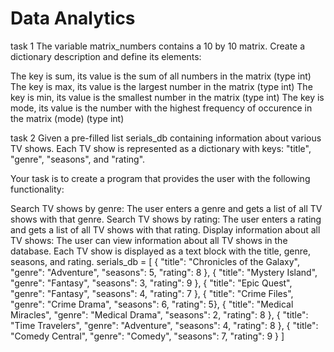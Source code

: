 # Data Analytics

task 1
The variable matrix_numbers contains a 10 by 10 matrix. Create a dictionary description and define its elements:

The key is sum, its value is the sum of all numbers in the matrix (type int)
The key is max, its value is the largest number in the matrix (type int)
The key is min, its value is the smallest number in the matrix (type int)
The key is mode, its value is the number with the highest frequency of occurence in the matrix (mode) (type int)



task 2
Given a pre-filled list serials_db containing information about various TV shows. Each TV show is represented as a dictionary with keys: "title", "genre", "seasons", and "rating".

Your task is to create a program that provides the user with the following functionality:

Search TV shows by genre: The user enters a genre and gets a list of all TV shows with that genre.
Search TV shows by rating: The user enters a rating and gets a list of all TV shows with that rating.
Display information about all TV shows: The user can view information about all TV shows in the database. Each TV show is displayed as a text block with the title, genre, seasons, and rating.
serials_db = [ { "title": "Chronicles of the Galaxy", "genre": "Adventure", "seasons": 5, "rating": 8 }, { "title": "Mystery Island", "genre": "Fantasy", "seasons": 3, "rating": 9 }, { "title": "Epic Quest", "genre": "Fantasy", "seasons": 4, "rating": 7 }, { "title": "Crime Files", "genre": "Crime Drama", "seasons": 6, "rating": 5}, { "title": "Medical Miracles", "genre": "Medical Drama", "seasons": 2, "rating": 8 }, { "title": "Time Travelers", "genre": "Adventure", "seasons": 4, "rating": 8 }, { "title": "Comedy Central", "genre": "Comedy", "seasons": 7, "rating": 9 } ]